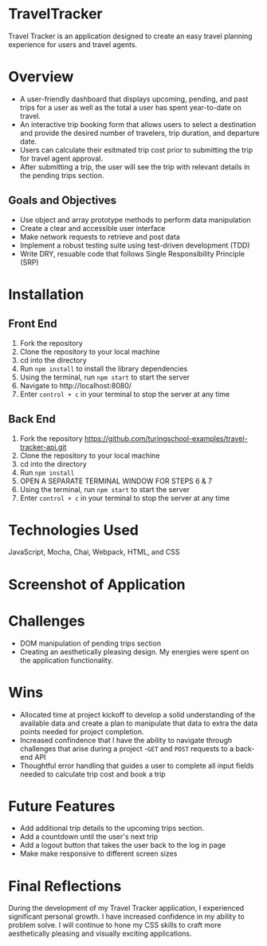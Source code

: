 # TravelTracker
Travel Tracker is an application designed to create an easy travel planning experience for users and travel agents.

# Overview
- A user-friendly dashboard that displays upcoming, pending, and past trips for a user as well as the total a user has spent year-to-date on travel.
- An interactive trip booking form that allows users to select a destination and provide the desired number of travelers, trip duration, and departure date.
- Users can calculate their esitmated trip cost prior to submitting the trip for travel agent approval. 
- After submitting a trip, the user will see the trip with relevant details in the pending trips section. 

## Goals and Objectives
- Use object and array prototype methods to perform data manipulation
- Create a clear and accessible user interface
- Make network requests to retrieve and post data
- Implement a robust testing suite using test-driven development (TDD)
- Write DRY, resuable code that follows Single Responsibility Principle (SRP)

# Installation 
## Front End
1. Fork the repository
2. Clone the repository to your local machine
3. cd into the directory
4. Run `npm install` to install the library dependencies
5. Using the terminal, run `npm start` to start the server
6. Navigate to http://localhost:8080/
7. Enter `control + c` in your terminal to stop the server at any time

## Back End

1. Fork the repository https://github.com/turingschool-examples/travel-tracker-api.git
2. Clone the repository to your local machine
3. cd into the directory
4. Run `npm install`
5. OPEN A SEPARATE TERMINAL WINDOW FOR STEPS 6 & 7
6. Using the terminal, run `npm start` to start the server
7. Enter `control + c` in your terminal to stop the server at any time

# Technologies Used 
JavaScript, Mocha, Chai, Webpack, HTML, and CSS 

# Screenshot of Application 

# Challenges
- DOM manipulation of pending trips section
- Creating an aesthetically pleasing design. My energies were spent on the application functionality. 

# Wins
- Allocated time at project kickoff to develop a solid understanding of the available data and create a plan to manipulate that data to extra the data points needed for project completion. 
- Increased confindence that I have the ability to navigate through challenges that arise during a project 
-`GET` and `POST` requests to a back-end API
- Thoughtful error handling that guides a user to complete all input fields needed to calculate trip cost and book a trip 

# Future Features
- Add additional trip details to the upcoming trips section. 
- Add a countdown until the user's next trip 
- Add a logout button that takes the user back to the log in page
- Make make responsive to different screen sizes 

# Final Reflections 
During the development of my Travel Tracker application, I experienced significant personal growth. I have increased confidence in my ability to problem solve. I will continue to hone my CSS skills to craft more aesthetically pleasing and visually exciting applications. 